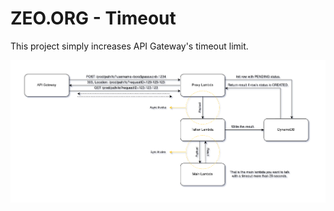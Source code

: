 # ZEO.ORG - Timeout

This project simply increases API Gateway's timeout limit.

![structure](structure.png)
